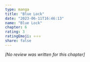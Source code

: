 ```yaml
---
type: manga
title: "Blue Lock"
date: "2023-06-11T16:46:13"
name: "Blue Lock"
chapter: 6
rating: 3
ratingEmoji: ⭐️⭐️⭐️
share: false
---
```


*[No review was written for this chapter]*

